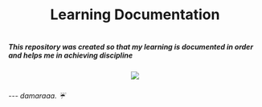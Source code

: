 <h1 align="center"> Learning Documentation<h1>
<h5>This repository was created so that my learning is documented in order and helps me in achieving discipline<h5>
<p align="center"><a><img align="middle" src="https://github.com/damar-glh/learning-documentation/assets/114411272/b1e20e26-8499-4988-8e9a-170c34828822.gif"></a></p>
<h6> --- damaraaa. ☔<h6>
